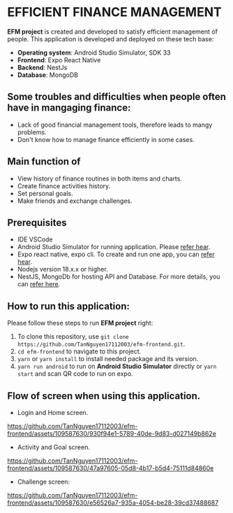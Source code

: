 # EFFICIENT FINANCE MANAGEMENT
**EFM project** is created and developed to satisfy efficient management of people. This application is developed and deployed on these tech base:
- **Operating system**: Android Studio Simulator, SDK 33
- **Frontend**: Expo React Native
- **Backend**: NestJs
- **Database**: MongoDB

## Some troubles and difficulties when people often have in mangaging finance:
- Lack of good financial management tools, therefore leads to mangy problems.
- Don't know how to manage finance efficiently in some cases.

## Main function of 
- View history of finance routines in both items and charts.
- Create finance activities history.
- Set personal goals.
- Make friends and exchange challenges.

## Prerequisites
- IDE VSCode
- Android Studio Simulator for running application. Please [refer hear](https://reactnative.dev/docs/environment-setup).
- Expo react native, expo cli. To create and run one app, you can [refer hear]("https://docs.expo.dev/").
- Nodejs version 18.x.x or higher.
- NestJS, MongoDb for hosting API and Database. For more details, you can [refer here](https://medium.com/@rihem.larbi/create-a-backend-server-side-for-react-native-app-using-nestjs-connected-to-mongodb-atlas-9173ba2e0670).

## How to run this application:
Please follow these steps to run **EFM project** right:
1. To clone this repository, use `git clone https://github.com/TanNguyen17112003/efm-frontend.git`.
2. `cd efm-frontend` to navigate to this project.
3. `yarn` or `yarn install` to install needed package and its version.
4. `yarn run android` to run on **Android Studio Simulator** directly or `yarn start` and scan QR code to run on expo.

## Flow of screen when using this application.
- Login and Home screen.
  
https://github.com/TanNguyen17112003/efm-frontend/assets/109587630/930f94e1-5789-40de-9d83-d027149b862e

- Activity and Goal screen.

https://github.com/TanNguyen17112003/efm-frontend/assets/109587630/47a97605-05d8-4b17-b5d4-75111d84860e

- Challenge screen:

https://github.com/TanNguyen17112003/efm-frontend/assets/109587630/e56526a7-935a-4054-be28-39cd37488687

